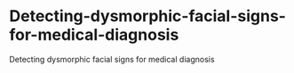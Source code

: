 # Detecting-dysmorphic-facial-signs-for-medical-diagnosis
Detecting dysmorphic facial signs for medical diagnosis
